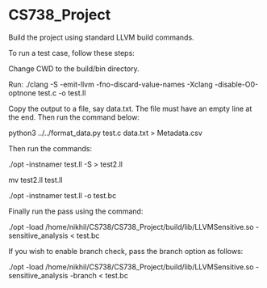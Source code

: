 # CS738_Project

Build the project using standard LLVM build commands.  

To run a test case, follow these steps:  

Change CWD to the build/bin directory.  

Run: ./clang -S -emit-llvm -fno-discard-value-names -Xclang -disable-O0-optnone test.c -o test.ll  

Copy the output to a file, say data.txt. The file must have an empty line at the end. Then run the command below:  

python3 ../../format_data.py test.c data.txt > Metadata.csv  

Then run the commands:  

./opt -instnamer test.ll -S > test2.ll  

mv test2.ll test.ll  

./opt -instnamer test.ll -o test.bc  

Finally run the pass using the command:  

./opt -load /home/nikhil/CS738/CS738_Project/build/lib/LLVMSensitive.so -sensitive_analysis < test.bc  

If you wish to enable branch check, pass the branch option as follows:  

./opt -load /home/nikhil/CS738/CS738_Project/build/lib/LLVMSensitive.so -sensitive_analysis -branch < test.bc   

 

